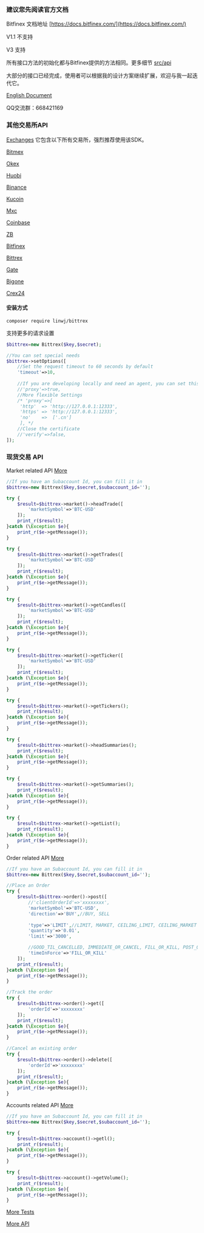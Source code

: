 ### 建议您先阅读官方文档

Bitfinex 文档地址 [https://docs.bitfinex.com/](https://docs.bitfinex.com/)

V1.1 不支持

V3 支持

所有接口方法的初始化都与Bitfinex提供的方法相同。更多细节 [src/api](https://github.com/zhouaini528/zb-php/tree/master/src/Api)

大部分的接口已经完成，使用者可以根据我的设计方案继续扩展，欢迎与我一起迭代它。

[English Document](https://github.com/zhouaini528/bitfinex-php/blob/master/README.md)

QQ交流群：668421169

### 其他交易所API

[Exchanges](https://github.com/zhouaini528/exchanges-php) 它包含以下所有交易所，强烈推荐使用该SDK。

[Bitmex](https://github.com/zhouaini528/bitmex-php)

[Okex](https://github.com/zhouaini528/okex-php)

[Huobi](https://github.com/zhouaini528/huobi-php)

[Binance](https://github.com/zhouaini528/binance-php)

[Kucoin](https://github.com/zhouaini528/Kucoin-php)

[Mxc](https://github.com/zhouaini528/mxc-php)

[Coinbase](https://github.com/zhouaini528/coinbase-php)

[ZB](https://github.com/zhouaini528/zb-php)

[Bitfinex](https://github.com/zhouaini528/zb-php)

[Bittrex](https://github.com/zhouaini528/bittrex-php)

[Gate](https://github.com/zhouaini528/gate-php)

[Bigone](https://github.com/zhouaini528/bigone-php)   

[Crex24](https://github.com/zhouaini528/crex24-php)   

#### 安装方式
```
composer require linwj/bittrex
```

支持更多的请求设置
```php
$bittrex=new Bittrex($key,$secret);

//You can set special needs
$bittrex->setOptions([
    //Set the request timeout to 60 seconds by default
    'timeout'=>10,
    
    //If you are developing locally and need an agent, you can set this
    //'proxy'=>true,
    //More flexible Settings
    /* 'proxy'=>[
     'http'  => 'http://127.0.0.1:12333',
     'https' => 'http://127.0.0.1:12333',
     'no'    =>  ['.cn']
     ], */
    //Close the certificate
    //'verify'=>false,
]);
```

### 现货交易 API

Market related API [More](https://github.com/zhouaini528/bittrex-php/blob/master/tests/market.php)
```php
//If you have an Subaccount Id, you can fill it in
$bittrex=new Bittrex($key,$secret,$subaccount_id='');

try {
    $result=$bittrex->market()->headTrade([
        'marketSymbol'=>'BTC-USD'
    ]);
    print_r($result);
}catch (\Exception $e){
    print_r($e->getMessage());
}

try {
    $result=$bittrex->market()->getTrades([
        'marketSymbol'=>'BTC-USD'
    ]);
    print_r($result);
}catch (\Exception $e){
    print_r($e->getMessage());
}

try {
    $result=$bittrex->market()->getCandles([
        'marketSymbol'=>'BTC-USD'
    ]);
    print_r($result);
}catch (\Exception $e){
    print_r($e->getMessage());
}

try {
    $result=$bittrex->market()->getTicker([
        'marketSymbol'=>'BTC-USD'
    ]);
    print_r($result);
}catch (\Exception $e){
    print_r($e->getMessage());
}

try {
    $result=$bittrex->market()->getTickers();
    print_r($result);
}catch (\Exception $e){
    print_r($e->getMessage());
}

try {
    $result=$bittrex->market()->headSummaries();
    print_r($result);
}catch (\Exception $e){
    print_r($e->getMessage());
}

try {
    $result=$bittrex->market()->getSummaries();
    print_r($result);
}catch (\Exception $e){
    print_r($e->getMessage());
}

try {
    $result=$bittrex->market()->getList();
    print_r($result);
}catch (\Exception $e){
    print_r($e->getMessage());
}

```

Order related API [More](https://github.com/zhouaini528/bitfinex-php/blob/master/tests/order.php)
```php
//If you have an Subaccount Id, you can fill it in
$bittrex=new Bittrex($key,$secret,$subaccount_id='');

//Place an Order
try {
    $result=$bittrex->order()->post([
        //'clientOrderId'=>'xxxxxxxx',
        'marketSymbol'=>'BTC-USD',
        'direction'=>'BUY',//BUY, SELL
        
        'type'=>'LIMIT',//LIMIT, MARKET, CEILING_LIMIT, CEILING_MARKET
        'quantity'=>'0.01',
        'limit'=>'3000',

        //GOOD_TIL_CANCELLED, IMMEDIATE_OR_CANCEL, FILL_OR_KILL, POST_ONLY_GOOD_TIL_CANCELLED, BUY_NOW
        'timeInForce'=>'FILL_OR_KILL' 
    ]);
    print_r($result);
}catch (\Exception $e){
    print_r($e->getMessage());
}

//Track the order
try {
    $result=$bittrex->order()->get([
        'orderId'=>'xxxxxxxx'
    ]);
    print_r($result);
}catch (\Exception $e){
    print_r($e->getMessage());
}

//Cancel an existing order
try {
    $result=$bittrex->order()->delete([
        'orderId'=>'xxxxxxxx'
    ]);
    print_r($result);
}catch (\Exception $e){
    print_r($e->getMessage());
}
```

Accounts related API [More](https://github.com/zhouaini528/bitfinex-php/blob/master/tests/account.php)
```php
//If you have an Subaccount Id, you can fill it in
$bittrex=new Bittrex($key,$secret,$subaccount_id='');

try {
    $result=$bittrex->account()->getl();
    print_r($result);
}catch (\Exception $e){
    print_r($e->getMessage());
}

try {
    $result=$bittrex->account()->getVolume();
    print_r($result);
}catch (\Exception $e){
    print_r($e->getMessage());
}

```

[More Tests](https://github.com/zhouaini528/bittrex-php/tree/master/tests)

[More API](https://github.com/zhouaini528/bittrex-php/tree/master/src/Api)
